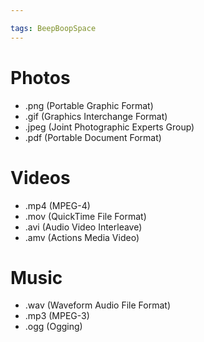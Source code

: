 ```yaml
---

tags: BeepBoopSpace 
---
```


# Photos

- .png (Portable Graphic Format)
- .gif (Graphics Interchange Format)
- .jpeg (Joint Photographic Experts Group)
- .pdf (Portable Document Format)

# Videos

- .mp4 (MPEG-4)
- .mov (QuickTime File Format)
- .avi (Audio Video Interleave)
- .amv (Actions Media Video)

# Music

- .wav (Waveform Audio File Format)
- .mp3 (MPEG-3)
- .ogg (Ogging)